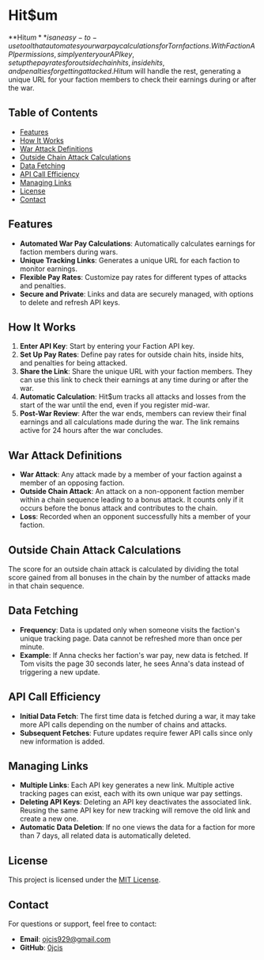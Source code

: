 # Hit$um

**Hit$um** is an easy-to-use tool that automates your war pay calculations for Torn factions. With Faction API permissions, simply enter your API key, set up the pay rates for outside chain hits, inside hits, and penalties for getting attacked. Hit$um will handle the rest, generating a unique URL for your faction members to check their earnings during or after the war.

## Table of Contents

- [Features](#features)
- [How It Works](#how-it-works)
- [War Attack Definitions](#war-attack-definitions)
- [Outside Chain Attack Calculations](#outside-chain-attack-calculations)
- [Data Fetching](#data-fetching)
- [API Call Efficiency](#api-call-efficiency)
- [Managing Links](#managing-links)
- [License](#license)
- [Contact](#contact)

## Features

- **Automated War Pay Calculations**: Automatically calculates earnings for faction members during wars.
- **Unique Tracking Links**: Generates a unique URL for each faction to monitor earnings.
- **Flexible Pay Rates**: Customize pay rates for different types of attacks and penalties.
- **Secure and Private**: Links and data are securely managed, with options to delete and refresh API keys.

## How It Works

1. **Enter API Key**: Start by entering your Faction API key.
2. **Set Up Pay Rates**: Define pay rates for outside chain hits, inside hits, and penalties for being attacked.
3. **Share the Link**: Share the unique URL with your faction members. They can use this link to check their earnings at any time during or after the war.
4. **Automatic Calculation**: Hit$um tracks all attacks and losses from the start of the war until the end, even if you register mid-war.
5. **Post-War Review**: After the war ends, members can review their final earnings and all calculations made during the war. The link remains active for 24 hours after the war concludes.

## War Attack Definitions

- **War Attack**: Any attack made by a member of your faction against a member of an opposing faction.
- **Outside Chain Attack**: An attack on a non-opponent faction member within a chain sequence leading to a bonus attack. It counts only if it occurs before the bonus attack and contributes to the chain.
- **Loss**: Recorded when an opponent successfully hits a member of your faction.

## Outside Chain Attack Calculations

The score for an outside chain attack is calculated by dividing the total score gained from all bonuses in the chain by the number of attacks made in that chain sequence.

## Data Fetching

- **Frequency**: Data is updated only when someone visits the faction's unique tracking page. Data cannot be refreshed more than once per minute.
- **Example**: If Anna checks her faction's war pay, new data is fetched. If Tom visits the page 30 seconds later, he sees Anna's data instead of triggering a new update.

## API Call Efficiency

- **Initial Data Fetch**: The first time data is fetched during a war, it may take more API calls depending on the number of chains and attacks.
- **Subsequent Fetches**: Future updates require fewer API calls since only new information is added.

## Managing Links

- **Multiple Links**: Each API key generates a new link. Multiple active tracking pages can exist, each with its own unique war pay settings.
- **Deleting API Keys**: Deleting an API key deactivates the associated link. Reusing the same API key for new tracking will remove the old link and create a new one.
- **Automatic Data Deletion**: If no one views the data for a faction for more than 7 days, all related data is automatically deleted.

## License

This project is licensed under the [MIT License](LICENSE).

## Contact

For questions or support, feel free to contact:

- **Email**: ojcis929@gmail.com
- **GitHub**: [0jcis](https://github.com/0jcis)
